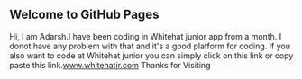 ## Welcome to GitHub Pages
Hi, I am Adarsh.I have been coding in Whitehat junior app from a month.
I donot have any problem with that and it's a good platform for coding.
If you also want to code at Whitehat junior you can simply click on this link or copy paste this link.www.whitehatjr.com
Thanks for Visiting
